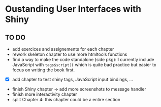 # Oustanding User Interfaces with Shiny

## TO DO

  - add exercices and assignements for each chapter
  - rework skeleton chapter to use more htmltools functions
  - find a way to make the code standalone (side pkg): I currently include JavaScript with `tags$script()` which is quite bad practice but easier to focus on writing the book first. 
  - [x] add chapter to test shiny tags, JavaScript input bindings, ...
  - finish Shiny chapter -> add more screenshots to message handler
  - finish more interactivity chapter
  - split Chapter 4: this chapter could be a entire section
